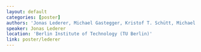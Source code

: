 ```yaml
---
layout: default
categories: [poster]
authors: 'Jonas Lederer, Michael Gastegger, Kristof T. Schütt, Michael Kampffmeyer, Klaus-Robert Müller,  Oliver T. Unke'
speaker: Jonas Lederer 
location: 'Berlin Institute of Technology (TU Berlin)'
link: poster/lederer
---
```

